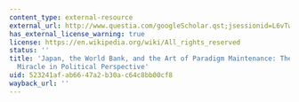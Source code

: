 ```yaml
---
content_type: external-resource
external_url: http://www.questia.com/googleScholar.qst;jsessionid=L6vTwmKwlhJH9nR56GPDNrK0LZnwSnpnK10WVj5pBqNtmTBhhm1C!940055006!1848766442?docId=98492568
has_external_license_warning: true
license: https://en.wikipedia.org/wiki/All_rights_reserved
status: ''
title: 'Japan, the World Bank, and the Art of Paradigm Maintenance: The East Asian
  Miracle in Political Perspective'
uid: 523241af-ab66-47a2-b30a-c64c8bb00cf8
wayback_url: ''
---
```

